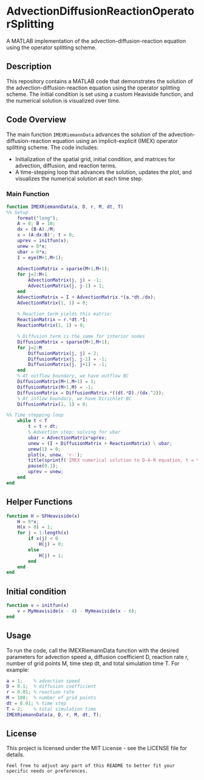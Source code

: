 # AdvectionDiffusionReactionOperatorSplitting

A MATLAB implementation of the advection-diffusion-reaction equation using the operator splitting scheme.

## Description

This repository contains a MATLAB code that demonstrates the solution of the advection-diffusion-reaction equation using the operator splitting scheme. The initial condition is set using a custom Heaviside function, and the numerical solution is visualized over time.

## Code Overview

The main function `IMEXRiemannData` advances the solution of the advection-diffusion-reaction equation using an implicit-explicit (IMEX) operator splitting scheme. The code includes:
- Initialization of the spatial grid, initial condition, and matrices for advection, diffusion, and reaction terms.
- A time-stepping loop that advances the solution, updates the plot, and visualizes the numerical solution at each time step.

### Main Function

```matlab
function IMEXRiemannData(a, D, r, M, dt, T)
%% Setup
    format("long");
    A = 0; B = 10;
    dx = (B-A)./M;
    x = (A:dx:B)'; t = 0;
    uprev = initfun(x);
    unew = 0*x; 
    ubar = 0*x;
    I = eye(M+1,M+1);
 
    AdvectionMatrix = sparse(M+1,M+1);
    for j=2:M+1
        AdvectionMatrix(j, j) = -1;
        AdvectionMatrix(j, j-1) = 1;
    end
    AdvectionMatrix = I + AdvectionMatrix.*(a.*dt./dx);
    AdvectionMatrix(1, 1) = 0; 
    
    % Reaction term yields this matrix:
    ReactionMatrix = r.*dt.*I;
    ReactionMatrix(1, 1) = 0;

    % Diffusion term is the same for interior nodes
    DiffusionMatrix = sparse(M+1,M+1);
    for j=2:M
        DiffusionMatrix(j, j) = 2;
        DiffusionMatrix(j, j-1) = -1;
        DiffusionMatrix(j, j+1) = -1;
    end
    % At outflow boundary, we have outflow BC
    DiffusionMatrix(M+1,M+1) = 1;
    DiffusionMatrix(M+1,M) = -1;
    DiffusionMatrix = DiffusionMatrix.*((dt.*D)./(dx.^2));
    % At inflow boundary, we have Dirichlet BC
    DiffusionMatrix(1, 1) = 0;

%% Time stepping loop
    while t < T
        t = t + dt;
        % Advection step: solving for ubar
        ubar = AdvectionMatrix*uprev;
        unew = (I + DiffusionMatrix + ReactionMatrix) \ ubar;
        unew(1) = 0;
        plot(x, unew, 'r-');
        title(sprintf('IMEX numerical solution to D-A-R equation, t = %g', t)); axis([0 10 0 1.2]);
        pause(0.1);
        uprev = unew;
    end
end
```
## Helper Functions
```matlab
function H = SFHeaviside(x)
    H = 0*x; 
    H(x > 0) = 1;
    for j = 1:length(x)        
        if x(j) < 0
            H(j) = 0;
        else
            H(j) = 1;
        end
    end
end

```
## Initial condition
```matlab
function v = initfun(x)
    v = MyHeaviside(x - 4) - MyHeaviside(x - 6);
end
```
## Usage
To run the code, call the IMEXRiemannData function with the desired parameters for advection speed a, diffusion coefficient D, reaction rate r, number of grid points M, time step dt, and total simulation time T. For example:
```matlab
a = 1;    % advection speed
D = 0.1;  % diffusion coefficient
r = 0.01; % reaction rate
M = 100;  % number of grid points
dt = 0.01; % time step
T = 2;    % total simulation time
IMEXRiemannData(a, D, r, M, dt, T);

```
## License
This project is licensed under the MIT License - see the LICENSE file for details.
```
Feel free to adjust any part of this README to better fit your specific needs or preferences.
